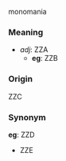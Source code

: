 monomania
### Meaning
+ _adj_: ZZA
    + __eg__: ZZB

### Origin

ZZC

### Synonym

__eg__: ZZD

+ ZZE


